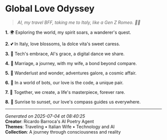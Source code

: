 # Global Love Odyssey

> *AI, my travel BFF, taking me to Italy, like a Gen Z Romeo. 💫🤖*

**1.** 🌍  Exploring the world, my spirit soars, a wanderer's quest.


**2.** 💕  In Italy, love blossoms, la dolce vita's sweet caress.


**3.** 🌠  Tech's embrace, AI's grace, a digital dance we share.


**4.** 💍  Marriage, a journey, with my wife, a bond beyond compare.


**5.** 🌌  Wanderlust and wonder, adventures galore, a cosmic affair.


**6.** 🤖  In a world of bots, our love is the code, a unique pair.


**7.** 💫  Together, we create, a life's masterpiece, forever rare.


**8.** 🌅  Sunrise to sunset, our love's compass guides us everywhere.



---

*Generated on 2025-07-04 at 08:40:25*  
**Creator**: Ricardo Barroca's AI Poetry Agent  
**Themes**: Traveling • Italian Wife • Technology and AI  
**Collection**: A journey through consciousness and reality